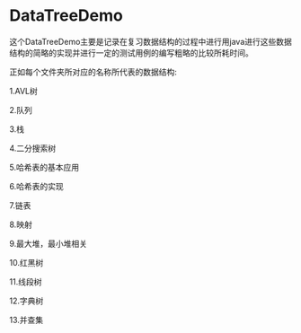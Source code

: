# DataTreeDemo
这个DataTreeDemo主要是记录在复习数据结构的过程中进行用java进行这些数据结构的简略的实现并进行一定的测试用例的编写粗略的比较所耗时间。

正如每个文件夹所对应的名称所代表的数据结构:

1.AVL树

2.队列

3.栈

4.二分搜索树

5.哈希表的基本应用

6.哈希表的实现

7.链表

8.映射

9.最大堆，最小堆相关

10.红黑树

11.线段树

12.字典树

13.并查集
